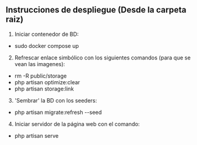 ## Instrucciones de despliegue (Desde la carpeta raiz)

1. Iniciar contenedor de BD:
  - sudo docker compose up
2. Refrescar enlace simbólico con los siguientes comandos (para que se vean las imagenes):
  - rm -R public/storage
  - php artisan optimize:clear
  - php artisan storage:link
3. 'Sembrar' la BD con los seeders:
  - php artisan migrate:refresh --seed
4. Iniciar servidor de la página web con el comando:
  - php artisan serve
